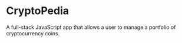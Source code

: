 # CryptoPedia
A full-stack JavaScript app that allows a user to manage a portfolio of cryptocurrency coins.
